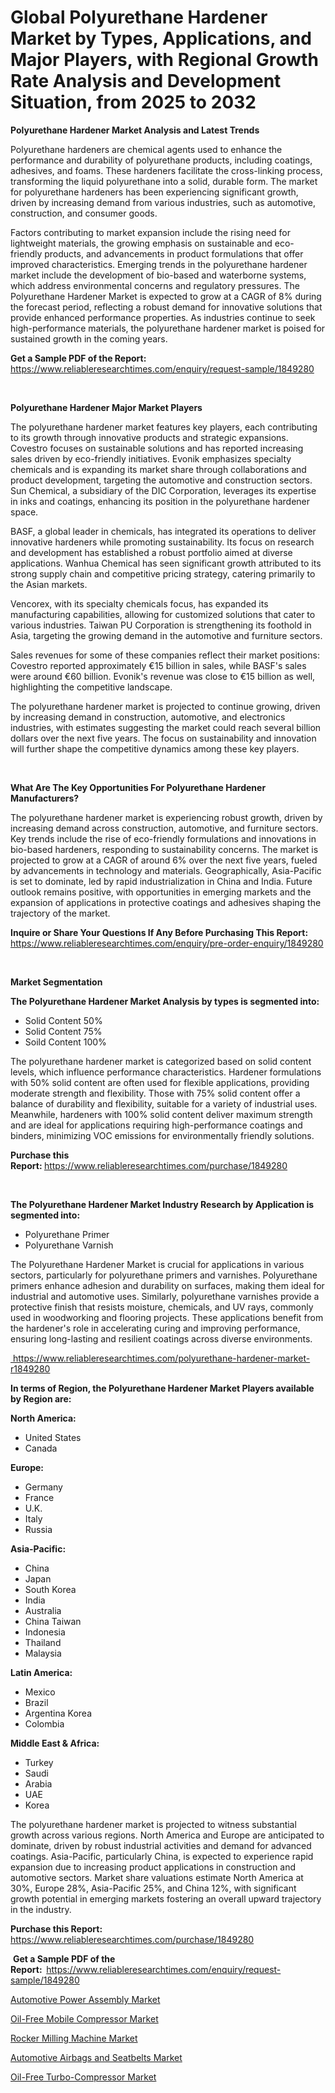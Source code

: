 <p><h1>Global Polyurethane Hardener Market by Types, Applications, and Major Players, with Regional Growth Rate Analysis and Development Situation, from 2025 to 2032</h1></p><p><strong>Polyurethane Hardener Market Analysis and Latest Trends</strong></p>
<p><p>Polyurethane hardeners are chemical agents used to enhance the performance and durability of polyurethane products, including coatings, adhesives, and foams. These hardeners facilitate the cross-linking process, transforming the liquid polyurethane into a solid, durable form. The market for polyurethane hardeners has been experiencing significant growth, driven by increasing demand from various industries, such as automotive, construction, and consumer goods. </p><p>Factors contributing to market expansion include the rising need for lightweight materials, the growing emphasis on sustainable and eco-friendly products, and advancements in product formulations that offer improved characteristics. Emerging trends in the polyurethane hardener market include the development of bio-based and waterborne systems, which address environmental concerns and regulatory pressures. The Polyurethane Hardener Market is expected to grow at a CAGR of 8% during the forecast period, reflecting a robust demand for innovative solutions that provide enhanced performance properties. As industries continue to seek high-performance materials, the polyurethane hardener market is poised for sustained growth in the coming years.</p></p>
<p><strong>Get a Sample PDF of the Report:&nbsp;</strong> <a href="https://www.reliableresearchtimes.com/enquiry/request-sample/1849280?utm_campaign=2040&utm_medium=2&utm_source=Github&utm_content=ia&utm_term=30012025&utm_id=polyurethane-hardener">https://www.reliableresearchtimes.com/enquiry/request-sample/1849280</a></p>
<p>&nbsp;</p>
<p><strong>Polyurethane Hardener Major Market Players</strong></p>
<p><p>The polyurethane hardener market features key players, each contributing to its growth through innovative products and strategic expansions. Covestro focuses on sustainable solutions and has reported increasing sales driven by eco-friendly initiatives. Evonik emphasizes specialty chemicals and is expanding its market share through collaborations and product development, targeting the automotive and construction sectors. Sun Chemical, a subsidiary of the DIC Corporation, leverages its expertise in inks and coatings, enhancing its position in the polyurethane hardener space.</p><p>BASF, a global leader in chemicals, has integrated its operations to deliver innovative hardeners while promoting sustainability. Its focus on research and development has established a robust portfolio aimed at diverse applications. Wanhua Chemical has seen significant growth attributed to its strong supply chain and competitive pricing strategy, catering primarily to the Asian markets.</p><p>Vencorex, with its specialty chemicals focus, has expanded its manufacturing capabilities, allowing for customized solutions that cater to various industries. Taiwan PU Corporation is strengthening its foothold in Asia, targeting the growing demand in the automotive and furniture sectors.</p><p>Sales revenues for some of these companies reflect their market positions: Covestro reported approximately €15 billion in sales, while BASF's sales were around €60 billion. Evonik's revenue was close to €15 billion as well, highlighting the competitive landscape. </p><p>The polyurethane hardener market is projected to continue growing, driven by increasing demand in construction, automotive, and electronics industries, with estimates suggesting the market could reach several billion dollars over the next five years. The focus on sustainability and innovation will further shape the competitive dynamics among these key players.</p></p>
<p>&nbsp;</p>
<p><strong>What Are The Key Opportunities For Polyurethane Hardener Manufacturers?</strong></p>
<p><p>The polyurethane hardener market is experiencing robust growth, driven by increasing demand across construction, automotive, and furniture sectors. Key trends include the rise of eco-friendly formulations and innovations in bio-based hardeners, responding to sustainability concerns. The market is projected to grow at a CAGR of around 6% over the next five years, fueled by advancements in technology and materials. Geographically, Asia-Pacific is set to dominate, led by rapid industrialization in China and India. Future outlook remains positive, with opportunities in emerging markets and the expansion of applications in protective coatings and adhesives shaping the trajectory of the market.</p></p>
<p><strong>Inquire or Share Your Questions If Any Before Purchasing This Report:</strong> <a href="https://www.reliableresearchtimes.com/enquiry/pre-order-enquiry/1849280?utm_campaign=2040&utm_medium=2&utm_source=Github&utm_content=ia&utm_term=30012025&utm_id=polyurethane-hardener">https://www.reliableresearchtimes.com/enquiry/pre-order-enquiry/1849280</a></p>
<p>&nbsp;</p>
<p><strong>Market Segmentation</strong></p>
<p><strong>The Polyurethane Hardener Market Analysis by types is segmented into:</strong></p>
<p><ul><li>Solid Content 50%</li><li>Solid Content 75%</li><li>Soild Content 100%</li></ul></p>
<p><p>The polyurethane hardener market is categorized based on solid content levels, which influence performance characteristics. Hardener formulations with 50% solid content are often used for flexible applications, providing moderate strength and flexibility. Those with 75% solid content offer a balance of durability and flexibility, suitable for a variety of industrial uses. Meanwhile, hardeners with 100% solid content deliver maximum strength and are ideal for applications requiring high-performance coatings and binders, minimizing VOC emissions for environmentally friendly solutions.</p></p>
<p><strong>Purchase this Report:&nbsp;</strong><a href="https://www.reliableresearchtimes.com/purchase/1849280?utm_campaign=2040&utm_medium=2&utm_source=Github&utm_content=ia&utm_term=30012025&utm_id=polyurethane-hardener">https://www.reliableresearchtimes.com/purchase/1849280</a></p>
<p>&nbsp;</p>
<p><strong>The Polyurethane Hardener Market Industry Research by Application is segmented into:</strong></p>
<p><ul><li>Polyurethane Primer</li><li>Polyurethane Varnish</li></ul></p>
<p><p>The Polyurethane Hardener Market is crucial for applications in various sectors, particularly for polyurethane primers and varnishes. Polyurethane primers enhance adhesion and durability on surfaces, making them ideal for industrial and automotive uses. Similarly, polyurethane varnishes provide a protective finish that resists moisture, chemicals, and UV rays, commonly used in woodworking and flooring projects. These applications benefit from the hardener's role in accelerating curing and improving performance, ensuring long-lasting and resilient coatings across diverse environments.</p></p>
<p><a href="https://www.reliableresearchtimes.com/polyurethane-hardener-market-r1849280?utm_campaign=2040&utm_medium=2&utm_source=Github&utm_content=ia&utm_term=30012025&utm_id=polyurethane-hardener">&nbsp;https://www.reliableresearchtimes.com/polyurethane-hardener-market-r1849280</a></p>
<p><strong>In terms of Region, the Polyurethane Hardener Market Players available by Region are:</strong></p>
<p>
    <p> <strong> North America: </strong>
        <ul>
            <li>United States</li>
            <li>Canada</li>
        </ul>
        </p> 
    <p> <strong> Europe: </strong>
        <ul>
            <li>Germany</li>
            <li>France</li>
            <li>U.K.</li>
            <li>Italy</li>
            <li>Russia</li>
        </ul>
        </p> 
    <p> <strong> Asia-Pacific: </strong>
        <ul>
            <li>China</li>
            <li>Japan</li>
            <li>South Korea</li>
            <li>India</li>
            <li>Australia</li>
            <li>China Taiwan</li>
            <li>Indonesia</li>
            <li>Thailand</li>
            <li>Malaysia</li>
        </ul>
        </p> 
    <p> <strong> Latin America: </strong>
        <ul>
            <li>Mexico</li>
            <li>Brazil</li>
            <li>Argentina Korea</li>
            <li>Colombia</li>
        </ul>
        </p> 
    <p> <strong> Middle East & Africa: </strong>
        <ul>
            <li>Turkey</li>
            <li>Saudi</li>
            <li>Arabia</li>
            <li>UAE</li>
            <li>Korea</li>
        </ul>
    </p>
    </p>
<p><p>The polyurethane hardener market is projected to witness substantial growth across various regions. North America and Europe are anticipated to dominate, driven by robust industrial activities and demand for advanced coatings. Asia-Pacific, particularly China, is expected to experience rapid expansion due to increasing product applications in construction and automotive sectors. Market share valuations estimate North America at 30%, Europe 28%, Asia-Pacific 25%, and China 12%, with significant growth potential in emerging markets fostering an overall upward trajectory in the industry.</p></p>
<p><strong>Purchase this Report: </strong><a href="https://www.reliableresearchtimes.com/purchase/1849280?utm_campaign=2040&utm_medium=2&utm_source=Github&utm_content=ia&utm_term=30012025&utm_id=polyurethane-hardener">https://www.reliableresearchtimes.com/purchase/1849280</a></p>
<p>&nbsp;<strong>Get a Sample PDF of the Report:&nbsp;&nbsp;</strong><a href="https://www.reliableresearchtimes.com/enquiry/request-sample/1849280?utm_campaign=2040&utm_medium=2&utm_source=Github&utm_content=ia&utm_term=30012025&utm_id=polyurethane-hardener">https://www.reliableresearchtimes.com/enquiry/request-sample/1849280</a></p>
<p><strong></strong></p>
<p><p><a href="https://github.com/gukenneth26571/Market-Research-Report-List-1/blob/main/automotive-power-assembly-market.md?utm_campaign=2040&utm_medium=2&utm_source=Github&utm_content=ia&utm_term=30012025&utm_id=polyurethane-hardener">Automotive Power Assembly Market</a></p><p><a href="https://www.linkedin.com/pulse/oil-free-mobile-compressor-market-dynamics-future-growth-5m4zf?utm_campaign=2040&utm_medium=2&utm_source=Github&utm_content=ia&utm_term=30012025&utm_id=polyurethane-hardener">Oil-Free Mobile Compressor Market</a></p><p><a href="https://www.linkedin.com/pulse/pulse-rocker-milling-machine-rhythms-change-market-resonance-extwc?utm_campaign=2040&utm_medium=2&utm_source=Github&utm_content=ia&utm_term=30012025&utm_id=polyurethane-hardener">Rocker Milling Machine Market</a></p><p><a href="https://github.com/stillsfloria19981/Market-Research-Report-List-1/blob/main/automotive-airbags-and-seatbelts-market.md?utm_campaign=2040&utm_medium=2&utm_source=Github&utm_content=ia&utm_term=30012025&utm_id=polyurethane-hardener">Automotive Airbags and Seatbelts Market</a></p><p><a href="https://www.linkedin.com/pulse/oil-free-turbo-compressor-market-report-addressing-business-oqosf?utm_campaign=2040&utm_medium=2&utm_source=Github&utm_content=ia&utm_term=30012025&utm_id=polyurethane-hardener">Oil-Free Turbo-Compressor Market</a></p></p>